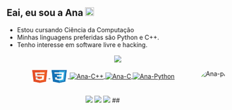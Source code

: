 ## Eai, eu sou a Ana <img src="https://pic.sopili.net/pub/emoji/twitter/2/72x72/1f643.png" width=20 height=20>

- Estou cursando Ciência da Computação
- Minhas linguagens preferidas são Python e C++.
- Tenho interesse em software livre e hacking.
<div align="center">
  <a href="https://github.com/Aninhanesuto">
    <img align="center" height="180em" src="https://github-readme-stats.vercel.app/api?username=Aninhanesuto&show_icons=true&theme=dark&include_all_commits=true&count_private=true"/>
 <div style="display: inline_block"><br>    
 <img align="center" alt="Ana-HTML" height="30" width="40" src="https://raw.githubusercontent.com/devicons/devicon/master/icons/html5/html5-original.svg">
  <img align="center" alt="Ana-CSS" height="30" width="40" src="https://raw.githubusercontent.com/devicons/devicon/master/icons/css3/css3-original.svg">
  <img align="center" alt="Ana-C++" height="30" width="40" src="https://cdn.jsdelivr.net/gh/devicons/devicon@latest/icons/cplusplus/cplusplus-original.svg">
  <img align="center" alt="Ana-C" height="30" width="40" src="https://cdn.jsdelivr.net/gh/devicons/devicon@latest/icons/c/c-original.svg">
  <img align="center" alt="Ana-Python" height="30" width="40" src="https://cdn.jsdelivr.net/gh/devicons/devicon@latest/icons/python/python-original-wordmark.svg" >
<img align="right" alt="Ana-pic" height="200" style="border-radius:50px;" src="https://i.pinimg.com/originals/70/37/d4/7037d478852af21357f038fac2d2e9f6.gif">
</div>

  ##
 
<div> 
  <a href="https://www.instagram.com/anaclara.sesanamoreira/" target="_blank"><img src="https://img.shields.io/badge/-Instagram-%23E4405F?style=for-the-badge&logo=instagram&logoColor=white" target="_blank"></a>
  <a href = "mailto:aninhasesna@gmail.com"><img src="https://img.shields.io/badge/-Gmail-%23333?style=for-the-badge&logo=gmail&logoColor=white" target="_blank"></a>
  <a href = ""><img src="https://img.shields.io/badge/-LinkedIn-%230077B5?style=for-the-badge&logo=linkedin&logoColor=white" target="_blank"></a> 
##
</div>
